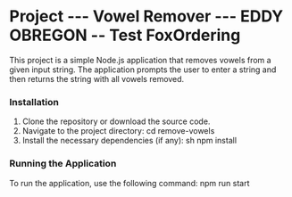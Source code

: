 # Project --- Vowel Remover --- EDDY OBREGON -- Test FoxOrdering

This project is a simple Node.js application that removes vowels from a given input string. The application prompts the user to enter a string and then returns the string with all vowels removed.

### Installation

1. Clone the repository or download the source code.
2. Navigate to the project directory:
    cd remove-vowels
3. Install the necessary dependencies (if any):
    sh npm install

### Running the Application

To run the application, use the following command:
npm run start

